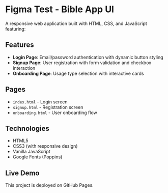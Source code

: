 # Figma Test - Bible App UI

A responsive web application built with HTML, CSS, and JavaScript featuring:

## Features
- **Login Page**: Email/password authentication with dynamic button styling
- **Signup Page**: User registration with form validation and checkbox interaction
- **Onboarding Page**: Usage type selection with interactive cards

## Pages
- `index.html` - Login screen
- `signup.html` - Registration screen  
- `onboarding.html` - User onboarding flow

## Technologies
- HTML5
- CSS3 (with responsive design)
- Vanilla JavaScript
- Google Fonts (Poppins)

## Live Demo
This project is deployed on GitHub Pages.